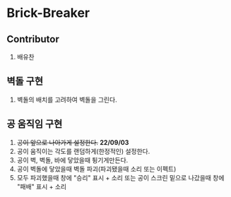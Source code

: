 # Brick-Breaker

## Contributor

1. 배유찬

## 벽돌 구현

1. 벽돌의 배치를 고려하여 벽돌을 그린다.

## 공 움직임 구현

1. ~~공이 앞으로 나아가게 설정한다.~~ **22/09/03**
2. 공이 움직이는 각도를 랜덤하게(한정적인) 설정한다.
3. 공이 벽, 벽돌, 바에 닿았을때 튕기게만든다.
4. 공이 벽돌에 닿았을때 벽돌 파괴(파괴됐을때 소리 또는 이펙트)
5. 모두 파괴했을때 창에 "승리" 표시 + 소리 또는 공이 스크린 밑으로 나갔을때 창에 "패배" 표시 + 소리
